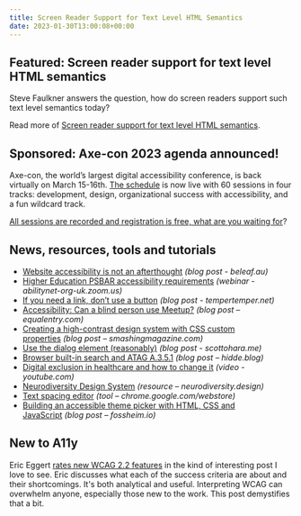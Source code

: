 ```yaml
---
title: Screen Reader Support for Text Level HTML Semantics
date: 2023-01-30T13:00:08+00:00
---
```


## Featured: Screen reader support for text level HTML semantics

Steve Faulkner answers the question, how do screen readers support such text level semantics today?

Read more of [Screen reader support for text level HTML semantics](https://www.tpgi.com/screen-readers-support-for-text-level-html-semantics/).

## Sponsored: Axe-con 2023 agenda announced!

Axe-con, the world’s largest digital accessibility conference, is back virtually on March 15-16th. [The schedule](https://www.deque.com/axe-con/schedule/) is now live with 60 sessions in four tracks: development, design, organizational success with accessibility, and a fun wildcard track.

[All sessions are recorded and registration is free, what are you waiting for](https://hubs.li/Q01yHvyF0)?

## News, resources, tools and tutorials

- [Website accessibility is not an afterthought](https://beleaf.au/blog/website-accessibility-is-not-an-afterthought/) *(blog post - beleaf.au)*
- [Higher Education PSBAR accessibility requirements](https://abilitynet-org-uk.zoom.us/webinar/register/1216740503053/WN_3EdWIjq9RgObax-C5O0SPw) *(webinar - abilitynet-org-uk.zoom.us)*
- [If you need a link, don’t use a button](https://www.tempertemper.net/blog/if-you-need-a-link-dont-use-a-button) *(blog post - tempertemper.net)*
- [Accessibility: Can a blind person use Meetup?](https://equalentry.com/accessibility-can-a-blind-person-use-meetup/) *(blog post – equalentry.com)*
- [Creating a high-contrast design system with CSS custom properties](https://www.smashingmagazine.com/2023/01/creating-high-contrast-design-system-css-custom-properties/) *(blog post – smashingmagazine.com)*
- [Use the dialog element (reasonably)](https://www.scottohara.me/blog/2023/01/26/use-the-dialog-element.html) *(blog post - scottohara.me)*
- [Browser built-in search and ATAG A.3.5.1](https://hidde.blog/atag-a351-browser-built-in-search/) *(blog post – hidde.blog)*
- [Digital exclusion in healthcare and how to change it](https://www.youtube.com/watch?&v=Zi1NXGgsM3s) *(video - youtube.com)*
- [Neurodiversity Design System](https://www.neurodiversity.design/) *(resource – neurodiversity.design)*
- [Text spacing editor](https://chrome.google.com/webstore/detail/text-spacing-editor/amnelgbfbdlfjeaobejkfmjjnmeddaoj) *(tool – chrome.google.com/webstore)*
- [Building an accessible theme picker with HTML, CSS and JavaScript](https://fossheim.io/writing/posts/accessible-theme-picker-html-css-js/) *(blog post – fossheim.io)*

## New to A11y

Eric Eggert [rates new WCAG 2.2 features](https://yatil.net/blog/new-wcag-22-features-rated) in the kind of interesting post I love to see. Eric discusses what each of the success criteria are about and their shortcomings. It's both analytical and useful. Interpreting WCAG can overwhelm anyone, especially those new to the work. This post demystifies that a bit.
